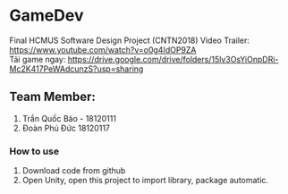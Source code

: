 # GameDev
Final HCMUS Software Design Project (CNTN2018) 
Video Trailer: https://www.youtube.com/watch?v=o0g4IdOP9ZA  
Tải game ngay: https://drive.google.com/drive/folders/15lv3OsYiOnpDRi-Mc2K417PeWAdcunzS?usp=sharing  

## Team Member:
1. Trần Quốc Bảo - 18120111
2. Đoàn Phú Đức 18120117

### How to use
1. Download code from github 
2. Open Unity, open this project to import library, package automatic.

